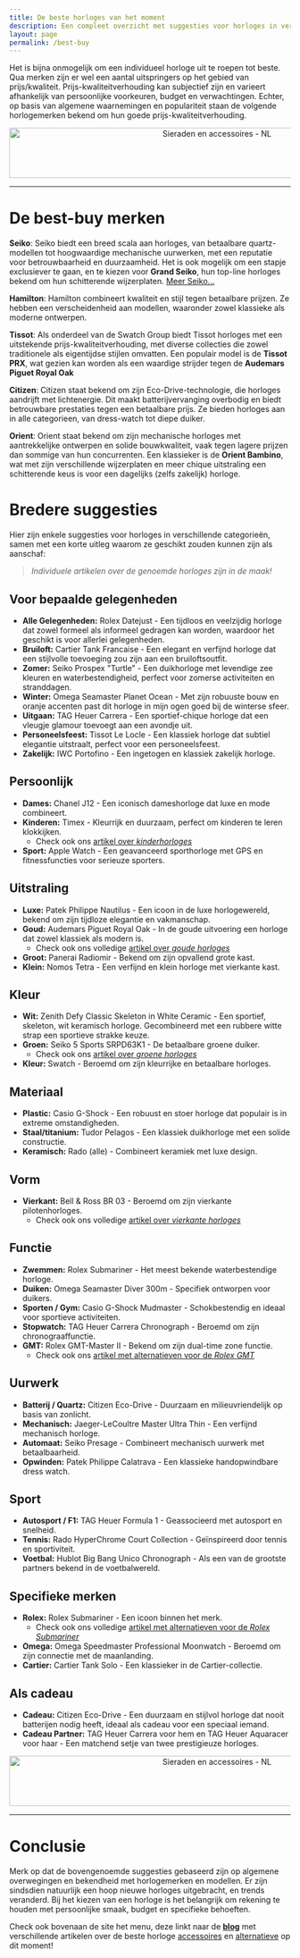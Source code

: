 ```yaml
---
title: De beste horloges van het moment
description: Een compleet overzicht met suggesties voor horloges in verschillende categorieën, samen met een korte uitleg waarom ze geschikt zouden kunnen zijn als aanschaf. 
layout: page
permalink: /best-buy
---
```

Het is bijna onmogelijk om een individueel horloge uit te roepen tot beste. Qua merken zijn er wel een aantal uitspringers op het gebied van prijs/kwaliteit. Prijs-kwaliteitverhouding kan subjectief zijn en varieert afhankelijk van persoonlijke voorkeuren, budget en verwachtingen. 
Echter, op basis van algemene waarnemingen en populariteit staan de volgende horlogemerken bekend om hun goede prijs-kwaliteitverhouding.

<center><a href="https://partner.bol.com/click/click?p=1&amp;t=url&amp;s=1321762&amp;url=https%3A%2F%2Fwww.bol.com%2Fnl%2Fm%2Fsieraden%2F&amp;f=BAN&amp;name=Sieraden%20en%20accessoires%20-%20NL&amp;subid=" target="_blank"><img src="https://www.bol.com/nl/upload/partnerprogramma/190605-sieraden-en-accessoires-pp-728x90.jpg" width="728" height="90" alt="Sieraden en accessoires - NL"  /></a><img src="https://partner.bol.com/click/impression?p=1&amp;s=1321762&amp;t=url&amp;f=BAN&amp;name=Sieraden%20en%20accessoires%20-%20NL&amp;subid=" width="1" height="1" alt="Sieraden en accessoires - NL"/></center>

***

# De best-buy merken
**Seiko**: Seiko biedt een breed scala aan horloges, van betaalbare quartz-modellen tot hoogwaardige mechanische uurwerken, met een reputatie voor betrouwbaarheid en duurzaamheid. Het is ook mogelijk om een stapje exclusiever te gaan, en te kiezen voor **Grand Seiko**, hun top-line horloges bekend om hun schitterende wijzerplaten. <a href="https://partner.bol.com/click/click?p=2&t=url&s=1321762&f=TXL&url=https%3A%2F%2Fwww.bol.com%2Fnl%2Fnl%2Fs%2Fseiko%2F&name=bol.com">Meer Seiko...</a>

**Hamilton**: Hamilton combineert kwaliteit en stijl tegen betaalbare prijzen. Ze hebben een verscheidenheid aan modellen, waaronder zowel klassieke als moderne ontwerpen.

**Tissot**: Als onderdeel van de Swatch Group biedt Tissot horloges met een uitstekende prijs-kwaliteitverhouding, met diverse collecties die zowel traditionele als eigentijdse stijlen omvatten. Een populair model is de **Tissot PRX**, wat gezien kan worden als een waardige strijder tegen de **Audemars Piguet Royal Oak** 

**Citizen**: Citizen staat bekend om zijn Eco-Drive-technologie, die horloges aandrijft met lichtenergie. Dit maakt batterijvervanging overbodig en biedt betrouwbare prestaties tegen een betaalbare prijs. Ze bieden horloges aan in alle categorieen, van dress-watch tot diepe duiker.

**Orient**: Orient staat bekend om zijn mechanische horloges met aantrekkelijke ontwerpen en solide bouwkwaliteit, vaak tegen lagere prijzen dan sommige van hun concurrenten. Een klassieker is de **Orient Bambino**, wat met zijn verschillende wijzerplaten en meer chique uitstraling een schitterende keus is voor een dagelijks (zelfs zakelijk) horloge.

# Bredere suggesties
Hier zijn enkele suggesties voor horloges in verschillende categorieën, samen met een korte uitleg waarom ze geschikt zouden kunnen zijn als aanschaf:

> _Individuele artikelen over de genoemde horloges zijn in de maak!_

## Voor bepaalde gelegenheden
* **Alle Gelegenheden:** Rolex Datejust - Een tijdloos en veelzijdig horloge dat zowel formeel als informeel gedragen kan worden, waardoor het geschikt is voor allerlei gelegenheden.
* **Bruiloft:** Cartier Tank Francaise - Een elegant en verfijnd horloge dat een stijlvolle toevoeging zou zijn aan een bruiloftsoutfit.
* **Zomer:** Seiko Prospex "Turtle" - Een duikhorloge met levendige zee kleuren en waterbestendigheid, perfect voor zomerse activiteiten en stranddagen.
* **Winter:** Omega Seamaster Planet Ocean - Met zijn robuuste bouw en oranje accenten past dit horloge in mijn ogen goed bij de winterse sfeer.
* **Uitgaan:** TAG Heuer Carrera - Een sportief-chique horloge dat een vleugje glamour toevoegt aan een avondje uit.
* **Personeelsfeest:** Tissot Le Locle - Een klassiek horloge dat subtiel elegantie uitstraalt, perfect voor een personeelsfeest.
* **Zakelijk:** IWC Portofino - Een ingetogen en klassiek zakelijk horloge.

## Persoonlijk
* **Dames:** Chanel J12 - Een iconisch dameshorloge dat luxe en mode combineert.
* **Kinderen:** Timex - Kleurrijk en duurzaam, perfect om kinderen te leren klokkijken.
    * Check ook ons [artikel over *kinderhorloges*](/algemeen/horloges-voor-kinderen)
* **Sport:** Apple Watch - Een geavanceerd sporthorloge met GPS en fitnessfuncties voor serieuze sporters.

## Uitstraling
* **Luxe:** Patek Philippe Nautilus - Een icoon in de luxe horlogewereld, bekend om zijn tijdloze elegantie en vakmanschap.
* **Goud:** Audemars Piguet Royal Oak - In de goude uitvoering een horloge dat zowel klassiek als modern is.
    * Check ook ons volledige [artikel over *goude horloges*](/algemeen/shinen-met-goud)
* **Groot:** Panerai Radiomir - Bekend om zijn opvallend grote kast.
* **Klein:** Nomos Tetra - Een verfijnd en klein horloge met vierkante kast.

## Kleur
* **Wit:** Zenith Defy Classic Skeleton in White Ceramic - Een sportief, skeleton, wit keramisch horloge. Gecombineerd met een rubbere witte strap een sportieve strakke keuze.
* **Groen:** Seiko 5 Sports SRPD63K1 - De betaalbare groene duiker.
    * Check ook ons [artikel over *groene horloges*](/alternatief/rolex-hulk)
* **Kleur:** Swatch - Beroemd om zijn kleurrijke en betaalbare horloges.

## Materiaal
* **Plastic:** Casio G-Shock - Een robuust en stoer horloge dat populair is in extreme omstandigheden.
* **Staal/titanium:** Tudor Pelagos - Een klassiek duikhorloge met een solide constructie.
* **Keramisch:** Rado (alle) - Combineert keramiek met luxe design.

## Vorm
* **Vierkant:** Bell & Ross BR 03 - Beroemd om zijn vierkante pilotenhorloges. 
    * Check ook ons volledige [artikel over *vierkante horloges*](/algemeen/vierkant-horloge)

## Functie
* **Zwemmen:** Rolex Submariner - Het meest bekende waterbestendige horloge.
* **Duiken:** Omega Seamaster Diver 300m - Specifiek ontworpen voor duikers.
* **Sporten / Gym:** Casio G-Shock Mudmaster - Schokbestendig en ideaal voor sportieve activiteiten.
* **Stopwatch:** TAG Heuer Carrera Chronograph - Beroemd om zijn chronograaffunctie.
* **GMT:** Rolex GMT-Master II - Bekend om zijn dual-time zone functie.
    * Check ook ons [artikel met alternatieven voor de *Rolex GMT*](/alternatief/rolex-gmt)

## Uurwerk
* **Batterij / Quartz:** Citizen Eco-Drive - Duurzaam en milieuvriendelijk op basis van zonlicht.
* **Mechanisch:** Jaeger-LeCoultre Master Ultra Thin - Een verfijnd mechanisch horloge.
* **Automaat:** Seiko Presage - Combineert mechanisch uurwerk met betaalbaarheid.
* **Opwinden:** Patek Philippe Calatrava - Een klassieke handopwindbare dress watch.

## Sport
* **Autosport / F1:** TAG Heuer Formula 1 - Geassocieerd met autosport en snelheid.
* **Tennis:** Rado HyperChrome Court Collection - Geïnspireerd door tennis en sportiviteit.
* **Voetbal:** Hublot Big Bang Unico Chronograph - Als een van de grootste partners bekend in de voetbalwereld.

## Specifieke merken
* **Rolex:** Rolex Submariner - Een icoon binnen het merk.
    * Check ook ons volledige [artikel met alternatieven voor de *Rolex Submariner*](/alternatief/rolex-submariner)
* **Omega:** Omega Speedmaster Professional Moonwatch - Beroemd om zijn connectie met de maanlanding.
* **Cartier:** Cartier Tank Solo - Een klassieker in de Cartier-collectie.

## Als cadeau
* **Cadeau:** Citizen Eco-Drive - Een duurzaam en stijlvol horloge dat nooit batterijen nodig heeft, ideaal als cadeau voor een speciaal iemand.
* **Cadeau Partner:** TAG Heuer Carrera voor hem en TAG Heuer Aquaracer voor haar - Een matchend setje van twee prestigieuze horloges.

<center><a href="https://partner.bol.com/click/click?p=1&amp;t=url&amp;s=1321762&amp;url=https%3A%2F%2Fwww.bol.com%2Fnl%2Fm%2Fsieraden%2F&amp;f=BAN&amp;name=Sieraden%20en%20accessoires%20-%20NL&amp;subid=" target="_blank"><img src="https://www.bol.com/nl/upload/partnerprogramma/190605-sieraden-en-accessoires-pp-728x90.jpg" width="728" height="90" alt="Sieraden en accessoires - NL"  /></a><img src="https://partner.bol.com/click/impression?p=1&amp;s=1321762&amp;t=url&amp;f=BAN&amp;name=Sieraden%20en%20accessoires%20-%20NL&amp;subid=" width="1" height="1" alt="Sieraden en accessoires - NL"/></center>

***

# Conclusie

Merk op dat de bovengenoemde suggesties gebaseerd zijn op algemene overwegingen en bekendheid met horlogemerken en modellen. Er zijn sindsdien natuurlijk een hoop nieuwe horloges uitgebracht, en trends veranderd. Bij het kiezen van een horloge is het belangrijk om rekening te houden met persoonlijke smaak, budget en specifieke behoeften. 

Check ook bovenaan de site het menu, deze linkt naar de [**blog**](/blog) met verschillende artikelen over de beste horloge [accessoires](/accessoires/handigste-horloge-accessoires) en [alternatieve](/categories#alternatief) op dit moment!

